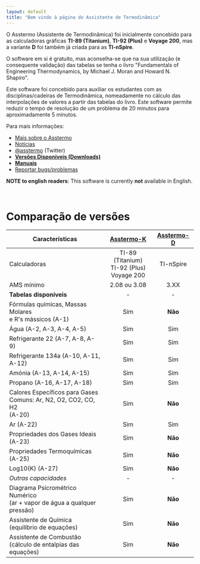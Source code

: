 ```yaml
---
layout: default
title: "Bem vindo à página do Assistente de Termodinâmica"
---
```


O Asstermo (Assistente de Termodinâmica) foi inicialmente concebido para as calculadoras gráficas **TI-89 (Titanium)**, **TI-92 (Plus)** e **Voyage 200**, mas a variante **D** foi também já criada para as **TI-nSpire**.

O software em si é gratuito,  mas aconselha-se que na sua utilização (e consequente validação) das tabelas se tenha o livro "Fundamentals of Engineering Thermodynamics, by Michael J. Moran and Howard N. Shapiro".

Este software foi concebido para auxiliar os estudantes com as disciplinas/cadeiras de Termodinâmica, nomeadamente no cálculo das interpolações de valores a partir das tabelas do livro. Este software permite reduzir o tempo de resolução de um problema de 20 minutos para aproximadamente 5 minutos.

Para mais informações:

  * [Mais sobre o Asstermo](/SobreAsstermo)
  * [Notícias](/Noticias)
  * [@asstermo](https://twitter.com/asstermo) (Twitter)
  * **[Versões Disponíveis (Downloads)](/Downloads)**
  * **[Manuais](/Manuais)**
  * [Reportar bugs/problemas](https://github.com/asstermo/asstermo.github.io/issues)

**NOTE to english readers**: This software is currently **not** available in English.

<br />
<h1>Comparação de versões</h1>

| **Características** | [Asstermo-K](/Downloads) | [Asstermo-D](/Downloads) |
| --- |:---:|:---:|
| Calculadoras | TI-89 (Titanium) <br> TI-92 (Plus) <br> Voyage 200 | TI-nSpire |
| AMS mínimo | 2.08 ou 3.08 | 3.XX |
| **Tabelas disponíveis** | - | - |
| Fórmulas químicas, Massas Molares <br> e R's mássicos (A-1) | Sim | **Não** |
| Água (A-2, A-3, A-4, A-5) | Sim | Sim |
| Refrigerante 22 (A-7, A-8, A-9) | Sim | Sim |
| Refrigerante 134a (A-10, A-11, A-12) | Sim | Sim |
| Amónia (A-13, A-14, A-15) | Sim | Sim |
| Propano (A-16, A-17, A-18) | Sim | Sim |
| Calores Específicos para Gases <br> Comuns: Ar, N2, O2, CO2, CO, H2 <br> (A-20) | Sim | **Não** |
| Ar (A-22) | Sim | Sim |
| Propriedades dos Gases Ideais (A-23) | Sim | **Não** |
| Propriedades Termoquímicas (A-25) | Sim | **Não** |
| Log10(K) (A-27) | Sim | **Não** |
| *Outras capacidades* | - | - |
| Diagrama Psicrométrico Numérico <br> (ar + vapor de água a qualquer <br> pressão) | Sim | **Não** |
| Assistente de Química <br> (equilíbrio de equações) | Sim | **Não** |
| Assistente de Combustão <br> (cálculo de entalpias das equações) | Sim | **Não** |
